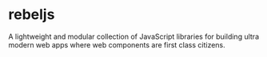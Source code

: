 # rebeljs
A lightweight and modular collection of JavaScript libraries for building ultra modern web apps where web components are first class citizens.
